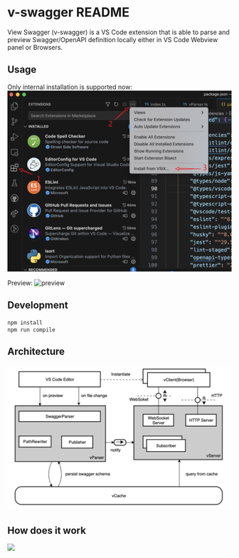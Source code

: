 # v-swagger README

View Swagger (v-swagger) is a VS Code extension that is able to parse and preview Swagger/OpenAPI definition locally either in VS Code Webview panel or Browsers.

## Usage

Only internal installation is supported now:
![install](docs/images/install-from-file.png)

Preview:
![preview](docs/images/v-swagger-usage.gif)

## Development

```shell
npm install
npm run compile
```

## Architecture

![](docs/images/v-swagger-architecture.png)

## How does it work

![](https://www.plantuml.com/plantuml/proxy?cache=no&src=https://raw.githubusercontent.com/LangInteger/learning/master/draw/swagger/client_and_server_interact.puml)
